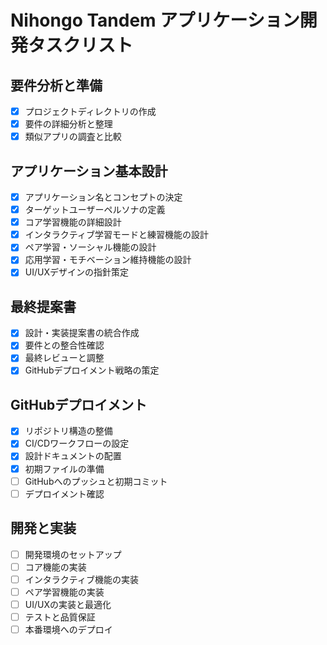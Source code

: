 # Nihongo Tandem アプリケーション開発タスクリスト

## 要件分析と準備
- [x] プロジェクトディレクトリの作成
- [x] 要件の詳細分析と整理
- [x] 類似アプリの調査と比較

## アプリケーション基本設計
- [x] アプリケーション名とコンセプトの決定
- [x] ターゲットユーザーペルソナの定義
- [x] コア学習機能の詳細設計
- [x] インタラクティブ学習モードと練習機能の設計
- [x] ペア学習・ソーシャル機能の設計
- [x] 応用学習・モチベーション維持機能の設計
- [x] UI/UXデザインの指針策定

## 最終提案書
- [x] 設計・実装提案書の統合作成
- [x] 要件との整合性確認
- [x] 最終レビューと調整
- [x] GitHubデプロイメント戦略の策定

## GitHubデプロイメント
- [x] リポジトリ構造の整備
- [x] CI/CDワークフローの設定
- [x] 設計ドキュメントの配置
- [x] 初期ファイルの準備
- [ ] GitHubへのプッシュと初期コミット
- [ ] デプロイメント確認

## 開発と実装
- [ ] 開発環境のセットアップ
- [ ] コア機能の実装
- [ ] インタラクティブ機能の実装
- [ ] ペア学習機能の実装
- [ ] UI/UXの実装と最適化
- [ ] テストと品質保証
- [ ] 本番環境へのデプロイ

